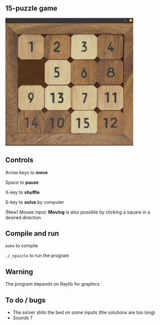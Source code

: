 ## 15-puzzle game

<!-- ![Alt text](/ass/ui.jpg?raw=true "UI")
 -->
<img src="ass/ui.jpg" width="400" height="400">

## Controls
Arrow keys to **move**

Space to **pause**

X-key to **shuffle**

S-key to **solve** by computer

(New) Mouse input:
**Moving** is also possible by clicking a square in a desired direction

## Compile and run
`make` to compile

`./_npuzzle` to run the program

## Warning

The program depends on Raylib for graphics

## To do / bugs
- The solver shits the bed on some inputs (the solutions are too long)
- Sounds ?